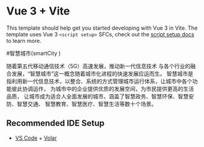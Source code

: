 # Vue 3 + Vite

This template should help get you started developing with Vue 3 in Vite. The template uses Vue 3 `<script setup>` SFCs, check out the [script setup docs](https://v3.vuejs.org/api/sfc-script-setup.html#sfc-script-setup) to learn more.

#智慧城市(smartCity )

随着第五代移动通信技术（5G）高速发展，推动新一代信息技术
与各个行业的融合发展，“智慧城市”这一概念随着城市化进程的快速发展应运而生。
智慧城市是指利用新一代信息技术，以整合、系统的方式管理城市运行体系，让城市中各个功能彼此协调运作，
为城市中的企业提供优质的发展空间，为市民提供更高的生活品质，
让城市成为适合人全面发展的城市，涵盖了智慧政务、智慧环保、智慧安防、智慧交通、
智慧教育、智慧医疗、智慧生活等数十个场景。

## Recommended IDE Setup

- [VS Code](https://code.visualstudio.com/) + [Volar](https://marketplace.visualstudio.com/items?itemName=Vue.volar)
